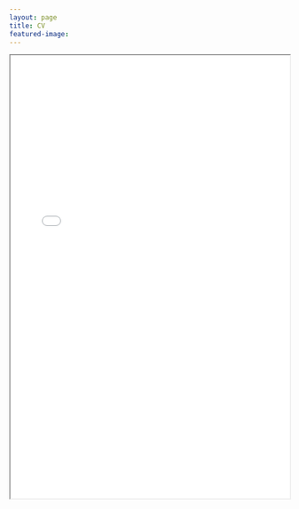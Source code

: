 ```yaml
---
layout: page
title: CV
featured-image:
---
```


<iframe src="/Jitosho_CV_2024_06_07.pdf" width="100%" height="800px"></iframe>
